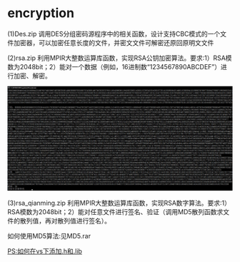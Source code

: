 # encryption

(1)Des.zip
调用DES分组密码源程序中的相关函数，设计支持CBC模式的一个文件加密器，可以加密任意长度的文件，并密文文件可解密还原回原明文文件


(2)rsa.zip
利用MPIR大整数运算库函数，实现RSA公钥加密算法。要求:1）RSA模数为2048bit；2）能对一个数据（例如，16进制数“1234567890ABCDEF”）进行加密、解密。

![rsa](./rsa.jpg)

(3)rsa_qianming.zip
利用MPIR大整数运算库函数，实现RSA数字算法。要求:1）RSA模数为2048bit；2）能对任意文件进行签名、验证（调用MD5散列函数求文件的散列值，再对散列值进行签名）。

如何使用MD5算法:见MD5.rar


[PS:如何在vs下添加.h和.lib][1]


[1]: https://blog.csdn.net/u012319493/article/details/54377501
